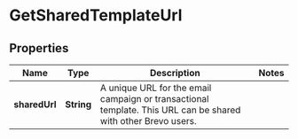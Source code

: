 
# GetSharedTemplateUrl

## Properties
Name | Type | Description | Notes
------------ | ------------- | ------------- | -------------
**sharedUrl** | **String** | A unique URL for the email campaign or transactional template. This URL can be shared with other Brevo users. | 



